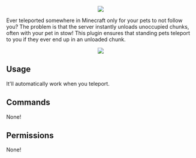 <p align="center">
  <img src="https://i.imgur.com/Bwili3Z.png">
</p>

Ever teleported somewhere in Minecraft only for your pets to not follow you? The problem is that the server instantly unloads unoccupied chunks, often with your pet in stow! This plugin ensures that standing pets teleport to you if they ever end up in an unloaded chunk.

<p align="center">
  <img src="https://i.imgur.com/">
</p>

## Usage
It'll automatically work when you teleport.

## Commands
None!

## Permissions
None!
